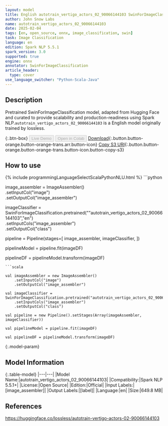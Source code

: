 ```yaml
---
layout: model
title: English autotrain_vertigo_actors_02_90066144103 SwinForImageClassification from lossless
author: John Snow Labs
name: autotrain_vertigo_actors_02_90066144103
date: 2025-02-04
tags: [en, open_source, onnx, image_classification, swin]
task: Image Classification
language: en
edition: Spark NLP 5.5.1
spark_version: 3.0
supported: true
engine: onnx
annotator: SwinForImageClassification
article_header:
  type: cover
use_language_switcher: "Python-Scala-Java"
---
```


## Description

Pretrained SwinForImageClassification model, adapted from Hugging Face and curated to provide scalability and production-readiness using Spark NLP.`autotrain_vertigo_actors_02_90066144103` is a English model originally trained by lossless.

{:.btn-box}
<button class="button button-orange" disabled>Live Demo</button>
<button class="button button-orange" disabled>Open in Colab</button>
[Download](https://s3.amazonaws.com/auxdata.johnsnowlabs.com/public/models/autotrain_vertigo_actors_02_90066144103_en_5.5.1_3.0_1738710741221.zip){:.button.button-orange.button-orange-trans.arr.button-icon}
[Copy S3 URI](s3://auxdata.johnsnowlabs.com/public/models/autotrain_vertigo_actors_02_90066144103_en_5.5.1_3.0_1738710741221.zip){:.button.button-orange.button-orange-trans.button-icon.button-copy-s3}

## How to use



<div class="tabs-box" markdown="1">
{% include programmingLanguageSelectScalaPythonNLU.html %}
```python

		
		

image_assembler = ImageAssembler()\
  .setInputCol("image")\
  .setOutputCol("image_assembler")

imageClassifier = SwinForImageClassification.pretrained(""autotrain_vertigo_actors_02_90066144103","en")\
  .setInputCols("image_assembler")\
  .setOutputCol("class")

pipeline = Pipeline(stages=[
  image_assembler,
  imageClassifier,
])

pipelineModel = pipeline.fit(imageDF)

pipelineDF = pipelineModel.transform(imageDF)

```
```scala

val imageAssembler = new ImageAssembler()
    .setInputCol("image")
    .setOutputCol("image_assembler")

val imageClassifier =  SwinForImageClassification.pretrained("autotrain_vertigo_actors_02_90066144103","en") 
    .setInputCols("image_assembler") 
    .setOutputCol("class") 

val pipeline = new Pipeline().setStages(Array(imageAssembler, imageClassifier))

val pipelineModel = pipeline.fit(imageDF)

val pipelineDF = pipelineModel.transform(imageDF)

```
</div>

{:.model-param}
## Model Information

{:.table-model}
|---|---|
|Model Name:|autotrain_vertigo_actors_02_90066144103|
|Compatibility:|Spark NLP 5.5.1+|
|License:|Open Source|
|Edition:|Official|
|Input Labels:|[image_assembler]|
|Output Labels:|[label]|
|Language:|en|
|Size:|649.8 MB|

## References

https://huggingface.co/lossless/autotrain-vertigo-actors-02-90066144103